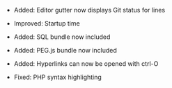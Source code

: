 * Added: Editor gutter now displays Git status for lines

* Improved: Startup time
* Added: SQL bundle now included
* Added: PEG.js bundle now included
* Added: Hyperlinks can now be opened with ctrl-O
* Fixed: PHP syntax highlighting
